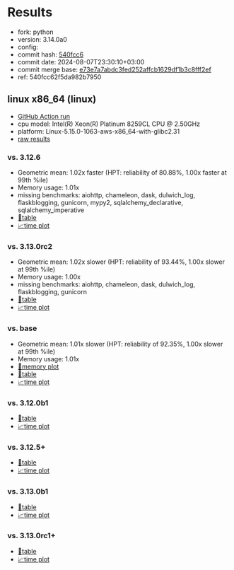 # Results

- fork: python
- version: 3.14.0a0
- config: 
- commit hash: [540fcc6](https://github.com/python/cpython/commit/540fcc6)
- commit date: 2024-08-07T23:30:10+03:00
- commit merge base: [e73e7a7abdc3fed252affcb1629df1b3c8fff2ef](https://github.com/python/cpython/commit/e73e7a7abdc3fed252affcb1629df1b3c8fff2ef)
- ref: 540fcc62f5da982b7950

## linux x86_64 (linux)

- [GitHub Action run](https://github.com/facebookexperimental/free-threading-benchmarking/actions/runs/10324598864)
- cpu model: Intel(R) Xeon(R) Platinum 8259CL CPU @ 2.50GHz
- platform: Linux-5.15.0-1063-aws-x86_64-with-glibc2.31
- [raw results](bm-20240807-linux-x86_64-python-540fcc62f5da982b7950-3.14.0a0-540fcc6.json)

### vs. 3.12.6

- Geometric mean: 1.02x faster (HPT: reliability of 80.88%, 1.00x faster at 99th %ile)
- Memory usage: 1.01x
- missing benchmarks: aiohttp, chameleon, dask, dulwich_log, flaskblogging, gunicorn, mypy2, sqlalchemy_declarative, sqlalchemy_imperative
- [📄table](bm-20240807-linux-x86_64-python-540fcc62f5da982b7950-3.14.0a0-540fcc6-vs-3.12.6.md)
- [📈time plot](bm-20240807-linux-x86_64-python-540fcc62f5da982b7950-3.14.0a0-540fcc6-vs-3.12.6.svg)

### vs. 3.13.0rc2

- Geometric mean: 1.02x slower (HPT: reliability of 93.44%, 1.00x slower at 99th %ile)
- Memory usage: 1.00x
- missing benchmarks: aiohttp, chameleon, dask, dulwich_log, flaskblogging, gunicorn
- [📄table](bm-20240807-linux-x86_64-python-540fcc62f5da982b7950-3.14.0a0-540fcc6-vs-3.13.0rc2.md)
- [📈time plot](bm-20240807-linux-x86_64-python-540fcc62f5da982b7950-3.14.0a0-540fcc6-vs-3.13.0rc2.svg)

### vs. base

- Geometric mean: 1.01x slower (HPT: reliability of 92.35%, 1.00x slower at 99th %ile)
- Memory usage: 1.01x
- [🧠memory plot](bm-20240807-linux-x86_64-python-540fcc62f5da982b7950-3.14.0a0-540fcc6-vs-base-mem.svg)
- [📄table](bm-20240807-linux-x86_64-python-540fcc62f5da982b7950-3.14.0a0-540fcc6-vs-base.md)
- [📈time plot](bm-20240807-linux-x86_64-python-540fcc62f5da982b7950-3.14.0a0-540fcc6-vs-base.svg)

### vs. 3.12.0b1

- [📄table](bm-20240807-linux-x86_64-python-540fcc62f5da982b7950-3.14.0a0-540fcc6-vs-3.12.0b1.md)
- [📈time plot](bm-20240807-linux-x86_64-python-540fcc62f5da982b7950-3.14.0a0-540fcc6-vs-3.12.0b1.svg)

### vs. 3.12.5+

- [📄table](bm-20240807-linux-x86_64-python-540fcc62f5da982b7950-3.14.0a0-540fcc6-vs-3.12.5%2B.md)
- [📈time plot](bm-20240807-linux-x86_64-python-540fcc62f5da982b7950-3.14.0a0-540fcc6-vs-3.12.5%2B.svg)

### vs. 3.13.0b1

- [📄table](bm-20240807-linux-x86_64-python-540fcc62f5da982b7950-3.14.0a0-540fcc6-vs-3.13.0b1.md)
- [📈time plot](bm-20240807-linux-x86_64-python-540fcc62f5da982b7950-3.14.0a0-540fcc6-vs-3.13.0b1.svg)

### vs. 3.13.0rc1+

- [📄table](bm-20240807-linux-x86_64-python-540fcc62f5da982b7950-3.14.0a0-540fcc6-vs-3.13.0rc1%2B.md)
- [📈time plot](bm-20240807-linux-x86_64-python-540fcc62f5da982b7950-3.14.0a0-540fcc6-vs-3.13.0rc1%2B.svg)

